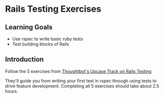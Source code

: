 # Rails Testing Exercises

## Learning Goals

- Use rspec to write basic ruby tests
- Test building blocks of Rails

## Introduction

Follow the 5 exercises from [Thoughtbot's Upcase Track on Rails Testing](https://thoughtbot.com/upcase/rails-testing-exercises)

They'll guide you from writing your first test in rspec through using tests to drive feature development. Completing all 5 exercises should take about 2.5 hours.
